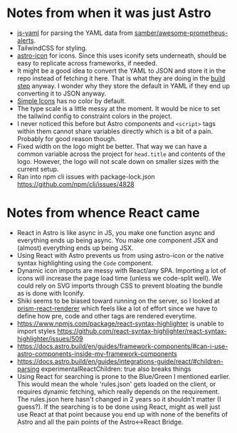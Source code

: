 # Notes from when it was just Astro
- [js-yaml](https://bundlephobia.com/package/js-yaml@4.1.0) for parsing the YAML data from [samber/awesome-prometheus-alerts](https://raw.githubusercontent.com/samber/awesome-prometheus-alerts/refs/heads/master/_data/rules.yml).
- TailwindCSS for styling.
- [astro-icon](https://www.astroicon.dev/getting-started/) for icons. Since this uses iconify sets underneath, should be easy to replicate across frameworks, if needed.
- It might be a good idea to convert the YAML to JSON and store it in the repo instead of fetching it here. That is what they are doing in the [build step](https://github.com/samber/awesome-prometheus-alerts/blob/35596c866f129e3134f7ac705e90f50002dae073/.github/workflows/dist.yml#L32) anyway. I wonder why they store the default in YAML if they end up converting it to JSON anyway.
- [Simple Icons](https://simpleicons.org/) has no color by default.
- The type scale is a little messy at the moment. It would be nice to set the tailwind config to constraint colors in the project.
- I never noticed this before but Astro components and `<script>` tags within them cannot share variables directly which is a bit of a pain. Probably for good reason though.
- Fixed width on the logo might be better. That way we can have a common variable across the project for `head.title` and contents of the logo. However, the logo will not scale down on smaller sizes with the current setup.
- Ran into npm cli issues with package-lock.json https://github.com/npm/cli/issues/4828

# Notes from whence React came
- React in Astro is like async in JS, you make one function async and everything ends up being async. You make one component JSX and (almost) everything ends up being JSX.
- Using React with Astro prevents us from using astro-icon or the native syntax highlighting using the `Code` component.
- Dynamic icon imports are messy with React/any SPA. Importing a lot of icons will increase the page load time (unless we code-split well). We could rely on SVG imports through CSS to prevent bloating the bundle as is done with Iconify.
- Shiki seems to be biased toward running on the server, so I looked at [prism-react-renderer](https://github.com/FormidableLabs/prism-react-renderer) which feels like a lot of effort since we have to define how pre, code and other tags are rendered everytime.
- https://www.npmjs.com/package/react-syntax-highlighter is unable to import styles https://github.com/react-syntax-highlighter/react-syntax-highlighter/issues/509
- https://docs.astro.build/en/guides/framework-components/#can-i-use-astro-components-inside-my-framework-components
- https://docs.astro.build/en/guides/integrations-guide/react/#children-parsing experimentalReactChildren: true also breaks things
- Using React for searching is prone to the Blue/Green I mentioned earlier. This would mean the whole 'rules.json' gets loaded on the client, or requires dynamic fetching, which really depends on the requirement. The rules.json here hasn't changed in 2 years so it shouldn't matter (I guess?). If the searching is to be done using React, might as well just use React at that point because you end up with none of the benefits of Astro and all the pain points of the Astro<->React Bridge.